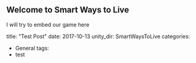 ## Welcome to Smart Ways to Live
I will try to embed our game here

title: "Test Post"
date: 2017-10-13
unity_dir: SmartWaysToLive
categories:
  - General
tags:
  - test
